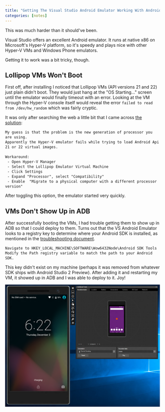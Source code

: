 ```yaml
---
title: "Getting The Visual Studio Android Emulator Working With Android Studio v2 Preview"
categories: [notes]
---
```

This was much harder than it should've been.

Visual Studio offers an excellent Android emulator. It runs at native x86 on Microsoft's Hyper-V platform, so it's speedy and plays nice with other Hyper-V VMs and Windows Phone emulators. 

Getting it to work was a bit tricky, though.

## Lollipop VMs Won't Boot

First off, after installing I noticed that Lollipop VMs (API versions 21 and 22) just plain didn't boot. They would just hang at the "OS Starting..." screen until the emulator would finally timeout with an error. Looking at the VM through the Hyper-V console itself would reveal the error `failed to read from /dev/hw_random` which was fairly cryptic.

It was only after searching the web a little bit that I came across [the solution](https://social.msdn.microsoft.com/Forums/en-US/f92bb80e-bf32-42f8-bd2c-2c7b8f9e840b/visual-studio-emulator-for-android-issues?forum=visualstudiogeneral):

    My guess is that the problem is the new generation of processor you are using.
    Apparently the Hyper-V emulator fails while trying to load Android Api 21 or 22 virtual images.

    Workaround:
     - Open Hyper-V Manager
     - Select the Lollipop Emulator Virtual Machine
     - Click Settings
     - Expand "Processor", select "Compatibility"
     - Enable  "Migrate to a physical computer with a different processor version"

After toggling this option, the emulator started very quickly.

## VMs Don't Show Up in ADB
After successfully booting the VMs, I had trouble getting them to show up in ADB so that I could deploy to them. Turns out that the VS Android Emulator looks to a registry key to determine where your Android SDK is installed, as mentioned in the [troubleshooting document](https://msdn.microsoft.com/en-us/library/mt228282.aspx#ADB).


    Navigate to HKEY_LOCAL_MACHINE\SOFTWARE\Wow6432Node\Android SDK Tools
    Modify the Path registry variable to match the path to your Android SDK.

This key didn't exist on my machine (perhaps it was removed from whatever SDK ships with Android Studio 2 Preview). After adding it and restarting my VM, it showed up in ADB and I was able to deploy to it. Joy!

![Lollipop running in the Visual Studio Android Emulator](/assets/images/2015-12-04-android-emulator.png)